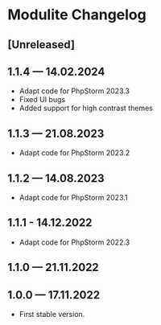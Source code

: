 # Modulite Changelog

## [Unreleased]

## 1.1.4 — 14.02.2024

- Adapt code for PhpStorm 2023.3
- Fixed UI bugs
- Added support for high contrast themes

## 1.1.3 — 21.08.2023

- Adapt code for PhpStorm 2023.2

## 1.1.2 — 14.08.2023

- Adapt code for PhpStorm 2023.1

## 1.1.1 - 14.12.2022

- Adapt code for PhpStorm 2022.3

## 1.1.0 — 21.11.2022

## 1.0.0 — 17.11.2022

- First stable version.

